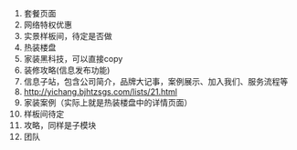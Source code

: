 1. 套餐页面
2. 网络特权优惠
3. 实景样板间，待定是否做
4. 热装楼盘
5. 家装黑科技，可以直接copy
6. 装修攻略(信息发布功能)
7. 信息子站，包含公司简介，品牌大记事，案例展示、加入我们、服务流程等
8. http://yichang.bjhtzsgs.com/lists/21.html
9. 家装案例（实际上就是热装楼盘中的详情页面）
10. 样板间待定
11. 攻略，同样是子模块
12. 团队